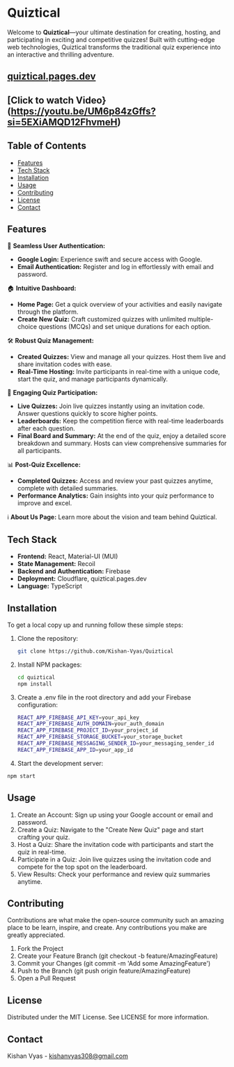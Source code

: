 # Quiztical

Welcome to **Quiztical**—your ultimate destination for creating, hosting, and participating in exciting and competitive quizzes! Built with cutting-edge web technologies, Quiztical transforms the traditional quiz experience into an interactive and thrilling adventure.


## [quiztical.pages.dev](https://quiztical.pages.dev)
## [Click to watch Video}(https://youtu.be/UM6p84zGffs?si=5EXiAMQD12FhvmeH)

## Table of Contents
- [Features](#features)
- [Tech Stack](#tech-stack)
- [Installation](#installation)
- [Usage](#usage)
- [Contributing](#contributing)
- [License](#license)
- [Contact](#contact)

## Features

🎯 **Seamless User Authentication:**
- **Google Login:** Experience swift and secure access with Google.
- **Email Authentication:** Register and log in effortlessly with email and password.

🏠 **Intuitive Dashboard:**
- **Home Page:** Get a quick overview of your activities and easily navigate through the platform.
- **Create New Quiz:** Craft customized quizzes with unlimited multiple-choice questions (MCQs) and set unique durations for each option.

🛠️ **Robust Quiz Management:**
- **Created Quizzes:** View and manage all your quizzes. Host them live and share invitation codes with ease.
- **Real-Time Hosting:** Invite participants in real-time with a unique code, start the quiz, and manage participants dynamically.

🚀 **Engaging Quiz Participation:**
- **Live Quizzes:** Join live quizzes instantly using an invitation code. Answer questions quickly to score higher points.
- **Leaderboards:** Keep the competition fierce with real-time leaderboards after each question.
- **Final Board and Summary:** At the end of the quiz, enjoy a detailed score breakdown and summary. Hosts can view comprehensive summaries for all participants.

📊 **Post-Quiz Excellence:**
- **Completed Quizzes:** Access and review your past quizzes anytime, complete with detailed summaries.
- **Performance Analytics:** Gain insights into your quiz performance to improve and excel.

ℹ️ **About Us Page:** Learn more about the vision and team behind Quiztical.

## Tech Stack

- **Frontend:** React, Material-UI (MUI)
- **State Management:** Recoil
- **Backend and Authentication:** Firebase
- **Deployment:** Cloudflare, quiztical.pages.dev
- **Language:** TypeScript

## Installation

To get a local copy up and running follow these simple steps:

1. Clone the repository:
   ```sh
   git clone https://github.com/Kishan-Vyas/Quiztical

2. Install NPM packages:
   ```sh
   cd quiztical
   npm install
   ```
3. Create a .env file in the root directory and add your Firebase configuration:
   ```sh
   REACT_APP_FIREBASE_API_KEY=your_api_key
   REACT_APP_FIREBASE_AUTH_DOMAIN=your_auth_domain
   REACT_APP_FIREBASE_PROJECT_ID=your_project_id
   REACT_APP_FIREBASE_STORAGE_BUCKET=your_storage_bucket
   REACT_APP_FIREBASE_MESSAGING_SENDER_ID=your_messaging_sender_id
   REACT_APP_FIREBASE_APP_ID=your_app_id
   ```
4. Start the development server:

```sh
npm start
```

## Usage
1. Create an Account: Sign up using your Google account or email and password.
2. Create a Quiz: Navigate to the "Create New Quiz" page and start crafting your quiz.
3. Host a Quiz: Share the invitation code with participants and start the quiz in real-time.
4. Participate in a Quiz: Join live quizzes using the invitation code and compete for the top spot on the leaderboard.
5. View Results: Check your performance and review quiz summaries anytime.
   
## Contributing
Contributions are what make the open-source community such an amazing place to be learn, inspire, and create. Any contributions you make are greatly appreciated.

1. Fork the Project
2. Create your Feature Branch (git checkout -b feature/AmazingFeature)
3. Commit your Changes (git commit -m 'Add some AmazingFeature')
4. Push to the Branch (git push origin feature/AmazingFeature)
5. Open a Pull Request
## License
Distributed under the MIT License. See LICENSE for more information.

## Contact
Kishan Vyas - kishanvyas308@gmail.com 



